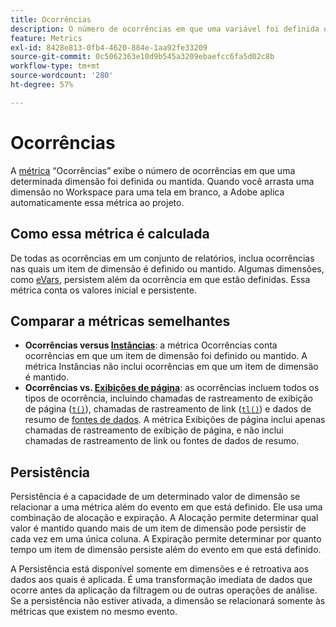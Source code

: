 ```yaml
---
title: Ocorrências
description: O número de ocorrências em que uma variável foi definida ou mantida.
feature: Metrics
exl-id: 8428e813-0fb4-4620-884e-1aa92fe33209
source-git-commit: 0c5062363e10d9b545a3209ebaefcc6fa5d02c8b
workflow-type: tm+mt
source-wordcount: '280'
ht-degree: 57%

---
```


# Ocorrências

A [métrica](overview.md) “Ocorrências” exibe o número de ocorrências em que uma determinada dimensão foi definida ou mantida. Quando você arrasta uma dimensão no Workspace para uma tela em branco, a Adobe aplica automaticamente essa métrica ao projeto.

## Como essa métrica é calculada

De todas as ocorrências em um conjunto de relatórios, inclua ocorrências nas quais um item de dimensão é definido ou mantido. Algumas dimensões, como [eVars](../dimensions/evar.md), persistem além da ocorrência em que estão definidas. Essa métrica conta os valores inicial e persistente.

## Comparar a métricas semelhantes

* **Ocorrências versus [Instâncias](instances.md)**: a métrica Ocorrências conta ocorrências em que um item de dimensão foi definido ou mantido. A métrica Instâncias não inclui ocorrências em que um item de dimensão é mantido.
* **Ocorrências vs. [Exibições de página](page-views.md)**: as ocorrências incluem todos os tipos de ocorrência, incluindo chamadas de rastreamento de exibição de página ([`t()`](/help/implement/vars/functions/t-method.md)), chamadas de rastreamento de link ([`tl()`](/help/implement/vars/functions/tl-method.md)) e dados de resumo de [fontes de dados](/help/import/data-sources/overview.md). A métrica Exibições de página inclui apenas chamadas de rastreamento de exibição de página, e não inclui chamadas de rastreamento de link ou fontes de dados de resumo.

## Persistência

Persistência é a capacidade de um determinado valor de dimensão se relacionar a uma métrica além do evento em que está definido. Ele usa uma combinação de alocação e expiração. A Alocação permite determinar qual valor é mantido quando mais de um item de dimensão pode persistir de cada vez em uma única coluna. A Expiração permite determinar por quanto tempo um item de dimensão persiste além do evento em que está definido.

A Persistência está disponível somente em dimensões e é retroativa aos dados aos quais é aplicada. É uma transformação imediata de dados que ocorre antes da aplicação da filtragem ou de outras operações de análise. Se a persistência não estiver ativada, a dimensão se relacionará somente às métricas que existem no mesmo evento.